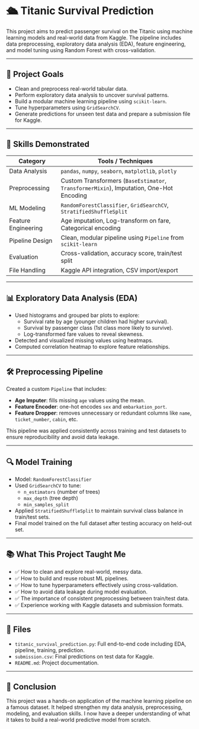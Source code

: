 # 🛳️ Titanic Survival Prediction

This project aims to predict passenger survival on the Titanic using machine learning models and real-world data from Kaggle. The pipeline includes data preprocessing, exploratory data analysis (EDA), feature engineering, and model tuning using Random Forest with cross-validation.

---

## 🚀 Project Goals

- Clean and preprocess real-world tabular data.
- Perform exploratory data analysis to uncover survival patterns.
- Build a modular machine learning pipeline using `scikit-learn`.
- Tune hyperparameters using `GridSearchCV`.
- Generate predictions for unseen test data and prepare a submission file for Kaggle.

---

## 🧠 Skills Demonstrated

| Category | Tools / Techniques |
|---------|--------------------|
| Data Analysis | `pandas`, `numpy`, `seaborn`, `matplotlib`, `plotly` |
| Preprocessing | Custom Transformers (`BaseEstimator`, `TransformerMixin`), Imputation, One-Hot Encoding |
| ML Modeling | `RandomForestClassifier`, `GridSearchCV`, `StratifiedShuffleSplit` |
| Feature Engineering | Age imputation, Log-transform on fare, Categorical encoding |
| Pipeline Design | Clean, modular pipeline using `Pipeline` from `scikit-learn` |
| Evaluation | Cross-validation, accuracy score, train/test split |
| File Handling | Kaggle API integration, CSV import/export |

---

## 📊 Exploratory Data Analysis (EDA)

- Used histograms and grouped bar plots to explore:
  - Survival rate by age (younger children had higher survival).
  - Survival by passenger class (1st class more likely to survive).
  - Log-transformed fare values to reveal skewness.
- Detected and visualized missing values using heatmaps.
- Computed correlation heatmap to explore feature relationships.

---

## 🛠️ Preprocessing Pipeline

Created a custom `Pipeline` that includes:
- **Age Imputer**: fills missing `age` values using the mean.
- **Feature Encoder**: one-hot encodes `sex` and `embarkation_port`.
- **Feature Dropper**: removes unnecessary or redundant columns like `name`, `ticket_number`, `cabin`, etc.

This pipeline was applied consistently across training and test datasets to ensure reproducibility and avoid data leakage.

---

## 🔍 Model Training

- Model: `RandomForestClassifier`
- Used `GridSearchCV` to tune:
  - `n_estimators` (number of trees)
  - `max_depth` (tree depth)
  - `min_samples_split`
- Applied `StratifiedShuffleSplit` to maintain survival class balance in train/test sets.
- Final model trained on the full dataset after testing accuracy on held-out set.

---



## 📚 What This Project Taught Me

- ✅ How to clean and explore real-world, messy data.
- ✅ How to build and reuse robust ML pipelines.
- ✅ How to tune hyperparameters effectively using cross-validation.
- ✅ How to avoid data leakage during model evaluation.
- ✅ The importance of consistent preprocessing between train/test data.
- ✅ Experience working with Kaggle datasets and submission formats.

---

## 📁 Files

- `titanic_survival_prediction.py`: Full end-to-end code including EDA, pipeline, training, prediction.
- `submission.csv`: Final predictions on test data for Kaggle.
- `README.md`: Project documentation.


---

## 🏁 Conclusion

This project was a hands-on application of the machine learning pipeline on a famous dataset. It helped strengthen my data analysis, preprocessing, modeling, and evaluation skills. I now have a deeper understanding of what it takes to build a real-world predictive model from scratch.

